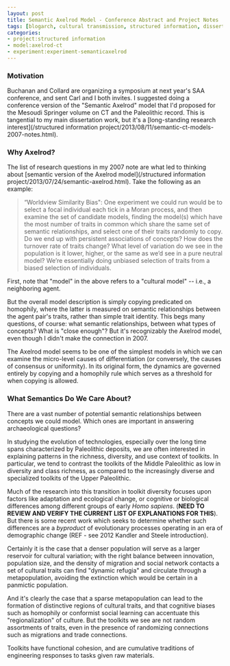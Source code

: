 ```yaml
---
layout: post
title: Semantic Axelrod Model - Conference Abstract and Project Notes
tags: [blogarch, cultural transmission, structured information, dissertation,axelrod model, SAA 2014, experiment-semanticaxelrod]
categories: 
- project:structured information
- model:axelrod-ct
- experiment:experiment-semanticaxelrod
---
```


### Motivation ###

Buchanan and Collard are organizing a symposium at next year's SAA conference, and sent Carl and I both invites.  I suggested doing a conference version of the "Semantic Axelrod" model that I'd proposed for the Mesoudi Springer volume on CT and the Paleolithic record.  This is tangential to my main dissertation work, but it's a [long-standing research interest](/structured information project/2013/08/11/semantic-ct-models-2007-notes.html).  

### Why Axelrod? ###

The list of research questions in my 2007 note are what led to thinking about [semantic version of the Axelrod model](/structured information project/2013/07/24/semantic-axelrod.html).  Take the following as an example:  

>“Worldview Similarity Bias": One experiment we could run would be to select a focal individual each tick in a Moran process, and then examine the set of candidate models, finding the model(s) which have the most number of traits in common which share the same set of semantic relationships, and select one of their traits randomly to copy. Do we end up with persistent associations of concepts? How does the turnover rate of traits change? What level of variation do we see in the population is it lower, higher, or the same as we’d see in a pure neutral model? We’re essentially doing unbiased selection of traits from a biased selection of individuals.

First, note that "model" in the above refers to a "cultural model" -- i.e., a neighboring agent.  

But the overall model description is  simply copying predicated on homophily, where the latter is measured on semantic relationships between the agent pair's traits, rather than simple trait identity.  This begs many questions, of course:  what semantic relationships, between what types of concepts?  What is "close enough"?  But it's recognizably the Axelrod model, even though I didn't make the connection in 2007.  

The Axelrod model seems to be one of the simplest models in which we can examine the micro-level causes of differentiation (or conversely, the causes of consensus or uniformity).  In its original form, the dynamics are governed entirely by copying and a homophily rule which serves as a threshold for when copying is allowed.  

### What Semantics Do We Care About? ###
There are a vast number of potential semantic relationships between concepts we could model.  Which ones are important in answering archaeological questions?  

In studying the evolution of technologies, especially over the long time spans characterized by Paleolithic deposits, we are often interested in explaining patterns in the richness, diversity, and use context of toolkits.  In particular, we tend to contrast the toolkits of the Middle Paleolithic as low in diversity and class richness, as compared to the increasingly diverse and specialized toolkits of the Upper Paleolithic.  

Much of the research into this transition in toolkit diversity focuses upon factors like adaptation and ecological change, or cognitive or biological differences among different groups of early _Homo sapiens_.  (**NEED TO REVIEW AND VERIFY THE CURRENT LIST OF EXPLANATIONS FOR THIS**).  But there is some recent work which seeks to determine whether such differences are a _byproduct_ of evolutionary processes operating in an era of demographic change (REF - see 2012 Kandler and Steele introduction).  

Certainly it is the case that a denser population will serve as a larger reservoir for cultural variation; with the right balance between innovation, population size, and the density of migration and social network contacts a set of cultural traits can find "dynamic refugia" and circulate through a metapopulation, avoiding the extinction which would be certain in a panmictic population.  

And it's clearly the case that a sparse metapopulation can lead to the formation of distinctive regions of cultural traits, and that cognitive biases such as homophily or conformist social learning can accentuate this "regionalization" of culture.  But the toolkits we see are not random assortments of traits, even in the presence of randomizing connections such as migrations and trade connections.  

Toolkits have functional cohesion, and are cumulative traditions of engineering responses to tasks given raw materials.  








